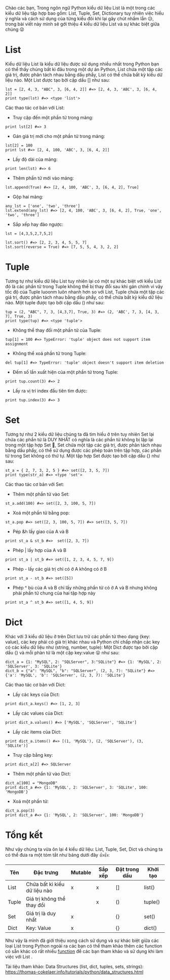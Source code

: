 Chào các bạn, Trong ngôn ngữ Python kiểu dữ liệu List là một trong các kiểu dữ liệu tập hợp bao gồm: List, Tuple, Set, Dictionary tuy nhiên việc hiểu ý nghĩa và cách sử dụng của từng kiểu đôi khi lại gây chút nhầm lẫn :disappointed_relieved:, trong bài viết này mình sẽ gới thiệu 4 kiểu dữ liệu List và sự khác biệt giữa chúng :stuck_out_tongue_winking_eye:
# List
Kiểu dữ liệu List là kiểu dữ liệu được sử dụng nhiều nhất trong Python bạn có thể thấy chúng bất kì đâu trong một dự án Python, List chứa một tập các giá trị, được phân tách nhau bằng dấu phẩy, List có thể chứa bất kỳ kiểu dữ liệu nào.
Một List được tạo bởi cặp dấu [] như sau:
```
lst = [2, 4, 3, "ABC", 3, [6, 4, 2]] #=> [2, 4, 3, 'ABC', 3, [6, 4, 2]]
print type(lst) #=> <type 'list'>
```
Các thao tác cơ bản với List:
- Truy cập đến một phần tử trong mảng:
```
print lst[2] #=> 3 
```
- Gán giá trị mới cho một phần tử trong mảng:
```
lst[2] = 100
print lst #=> [2, 4, 100, 'ABC', 3, [6, 4, 2]]
```
- Lấy độ dài của mảng:
```
print len(lst) #=> 6
```
- Thêm phần tử mới vào mảng:
```
lst.append(True) #=> [2, 4, 100, 'ABC', 3, [6, 4, 2], True]
```
- Gộp hai mảng:
```
any_lst = ['one', 'two', 'three']
lst.extend(any_lst) #=> [2, 4, 100, 'ABC', 3, [6, 4, 2], True, 'one', 'two', 'three']
```
- Sắp xếp hay đảo ngược:
```
lst = [4,3,5,2,7,5,2]

lst.sort() #=> [2, 2, 3, 4, 5, 5, 7]
lst.sort(reverse = True) #=> [7, 5, 5, 4, 3, 2, 2]
```

# Tuple
Tương tự như kiểu dữ liệu List tuy nhiên lại có một sự khác biệt với kiểu List đó là các phần tử trong Tuple không thể bị thay đổi sau khi gán chính vì vậy tốc độ của Tuple luoonm luôn nhanh hơn so với List, Tuple chứa một tập các giá trị, được phân tách nhau bằng dấu phẩy,  có thể chứa bất kỳ kiểu dữ liệu nào.
Một tuple được tạo bởi cặp dấu () như sau:
```
tup = (2, "ABC", 7, 3, [4,3,7], True, 3) #=> (2, 'ABC', 7, 3, [4, 3, 7], True, 3)
print type(tup) #=> <type 'tuple'>
```
- Không thể thay đổi một phần tử của Tuple:
```
tup[1] = 100 #=> TypeError: 'tuple' object does not support item assignment
```
- Không thể xoá phần tử trong Tuple:
```
del tup[1] #=> TypeError: 'tuple' object doesn't support item deletion
```
- Đếm số lần xuất hiện của một phần tử trong Tuple:
```
print tup.count(3) #=> 2
```
- Lấy ra vị trí index đầu tiên tìm được:
```
print tup.index(3) #=> 3
```

# Set
Tương tự như 2 kiểu dữ liệu chúng ta đã tìm hiểu ở trên tuy nhiên Set lại chứa các phần tử là DUY NHẤT có nghĩa là các phần tử không bị lặp lại trong một tập hợp Set :100:, Set chứa một tập các giá trị, được phân tách nhau bằng dấu phẩy, có thể sử dụng được các phép toán trên tập hợp, các phần tử trong Set không có thứ tự.
Một tập hợp Set được tạo bởi cặp dấu {} như sau:
```
st_a = { 2, 7, 3, 2, 5 } #=> set([2, 3, 5, 7])
print type(str_a) #=> <type 'set'>
```
Các thao tác cơ bản với Set:
- Thêm một phần tử vào Set:
```
st_a.add(100) #=> set([2, 3, 100, 5, 7])
```
- Xoá một phần tử bằng pop:
```
st_a.pop #=> set([2, 3, 100, 5, 7]) #=> set([3, 5, 7])
```
- Pép &h lấy giao của A và B
```
print st_a & st_b #=>  set([2, 3, 7])
```
- Phép | lấy hợp của A và B
```
print st_a | st_b #=> set([1, 2, 3, 4, 5, 7, 9])
```
- Phép - lấy các giá trị chỉ có ở A không có ở B
```
print st_a - st_b #=> set([5])
```
- Phép ^ bù của A và B chỉ lấy những phần tử có ở A và B nhưng không phải phần tử chung của hai tập hợp này
```
print st_a ^ st_b #=> set([1, 4, 5, 9])
```

# Dict

Khác với 3 kiểu dữ liệu ở trên Dict lưu trữ các phần tử theo dạng {key: value}, các key phải có giá trị khác nhau và Python chỉ chấp nhận các key có các kiểu dữ liệu như (string, number, tuple): 
Một Dict được tạo bởi cặp dấu {} và mỗi phàn tử là một cặp key:value :open_mouth: như sau:
```
dict_a = {1: "MySQL", 2: "SQLServer", 3:"SQLite"} #=> {1: 'MySQL', 2: 'SQLServer', 3: 'SQLite'}
dict_b = {"a": "MySQL", "b": "SQLServer", (2, 3, 7): "SQLite"} #=> {'a': 'MySQL', 'b': 'SQLServer', (2, 3, 7): 'SQLite'}
```
Các thao tác cơ bản với Dict:
- Lấy các keys của Dict:
```
print dict_a.keys() #=> [1, 2, 3]
```
- Lấy các values của Dict:
```
print dict_a.values() #=> ['MySQL', 'SQLServer', 'SQLite']
```
- Lấy các items của Dict:
```
print dict_a.items() #=> [(1, 'MySQL'), (2, 'SQLServer'), (3, 'SQLite')]
```
- Truy cập bằng key:
```
print dict_a[2] #=> SQLServer
```
- Thêm một phần tử vào Dict:
```
dict_a[100] = "MongoDB"
print dict_a #=> {1: 'MySQL', 2: 'SQLServer', 3: 'SQLite', 100: 'MongoDB'}
```
- Xoá một phần tử:
```
dict_a.pop(3)
print dict_a #=> {1: 'MySQL', 2: 'SQLServer', 100: 'MongoDB'}
```
# Tổng kết
Như vậy chúng ta vừa ôn lại 4 kiểu dữ liệu: List, Tuple, Set, Dict và chúng ta có thể đưa ra một tóm tắt như bảng dưới đây :+1::+1:: 

| Tên | Đặc trưng | Mutable | Sắp xếp | Đặt trong dấu | Khởi tạo | 
| -------- | -------- | -------- | -------- | -------- | -------- |
| List  | Chứa bất kì kiểu dữ liệu nào | x       | x       | []            | list()   |
| Tuple | Giá trị không thể thay đổi   |         | x       | ()            | tuple()  |
| Set   | Giá trị là duy nhất          | x       |         | {}            | set()    |
| Dict  | Key: Value                   | x       |         | {}            | dict()   |

Như vậy là mình đã giới thiệu xong cách sử dụng và sự khác biệt giữa các loại List trong Python ngoài ra các bạn có thể tham khảo thêm các function có sẵn khác có rất nhiều [ function](https://docs.python.org/3/tutorial/datastructures.html) để các bạn tham khảo và sử dụng khi làm việc với List .

Tài liệu tham khảo:
Data Structures (list, dict, tuples, sets, strings): https://thomas-cokelaer.info/tutorials/python/data_structures.html